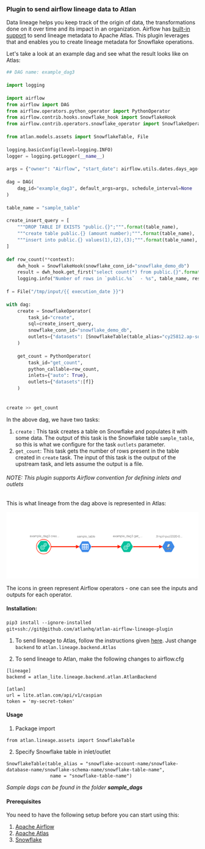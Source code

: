 ### Plugin to send airflow lineage data to Atlan


Data lineage helps you keep track of the origin of data, the transformations done on it over time  and its impact in an organization. Airflow has [built-in support](https://airflow.apache.org/docs/stable/lineage.html) to send lineage metadata to Apache Atlas. This plugin leverages that and enables you to create lineage metadata for Snowflake operations.


Let's take a look at an example dag and see what the result looks like on Atlas:

```python
## DAG name: example_dag3

import logging

import airflow
from airflow import DAG
from airflow.operators.python_operator import PythonOperator
from airflow.contrib.hooks.snowflake_hook import SnowflakeHook
from airflow.contrib.operators.snowflake_operator import SnowflakeOperator

from atlan.models.assets import SnowflakeTable, File

logging.basicConfig(level=logging.INFO)
logger = logging.getLogger(__name__)

args = {"owner": "Airflow", "start_date": airflow.utils.dates.days_ago(2)}

dag = DAG(
    dag_id="example_dag3", default_args=args, schedule_interval=None
)

table_name = "sample_table"

create_insert_query = [
    """DROP TABLE IF EXISTS "public.{}";""".format(table_name), 
    """create table public.{} (amount number);""".format(table_name),
    """insert into public.{} values(1),(2),(3);""".format(table_name),
]

def row_count(**context):
    dwh_hook = SnowflakeHook(snowflake_conn_id="snowflake_demo_db")
    result = dwh_hook.get_first("select count(*) from public.{}".format(table_name))
    logging.info("Number of rows in `public.%s`  - %s", table_name, result[0])

f = File("/tmp/input/{{ execution_date }}")

with dag:
    create = SnowflakeOperator(
        task_id="create", 
        sql=create_insert_query,
        snowflake_conn_id="snowflake_demo_db",
        outlets={"datasets": [SnowflakeTable(table_alias="cy25812.ap-southeast-1/demo_db/public/{}".format(table_name), name = table_name)]}
    )

    get_count = PythonOperator(
        task_id="get_count", 
        python_callable=row_count,
        inlets={"auto": True}, 
        outlets={"datasets":[f]}
    )
    

create >> get_count
```



In the above dag, we have two tasks:

1. `create` : This task creates a table on Snowflake and populates it with some data. The output of this task is the Snowflake table `sample_table`, so this is what we configure for  the task `outlets` parameter. 
2. `get_count`: This task gets the number of rows present in the table created in `create` task. The input of this task is the output of the upstream task, and lets assume the output is a file. 

###### NOTE: This plugin supports Airflow convention for defining inlets and outlets

This is what lineage from the dag above is represented in Atlas:

![Lineage on Atlas](/images/atlas_lineage_readme_example.png)


The icons in green represent Airflow operators - one can see the inputs and outputs for each operator. 


#### Installation:

`pip3 install --ignore-installed git+ssh://git@github.com/atlanhq/atlan-airflow-lineage-plugin`

1. To send lineage to Atlas, follow the instructions given [here](https://airflow.apache.org/docs/stable/lineage.html#apache-atlas). Just change `backend` to `atlan.lineage.backend.Atlas`

2. To send lineage to Atlan, make the following changes to airflow.cfg
```
[lineage]
backend = atlan_lite.lineage.backend.atlan.AtlanBackend

[atlan]
url = lite.atlan.com/api/v1/caspian
token = 'my-secret-token' 
```

#### Usage

1. Package import 

```
from atlan.lineage.assets import SnowflakeTable
```

2. Specify Snowflake table in inlet/outlet

```
SnowflakeTable(table_alias = "snowflake-account-name/snowflake-database-name/snowflake-schema-name/snowflake-table-name",
                name = "snowflake-table-name")

```

*Sample dags can be found in the folder* ***sample_dags***


#### Prerequisites
You need to have the following setup before you can start using this:
1. [Apache Airflow](https://airflow.apache.org/docs/stable/start.html)
2. [Apache Atlas](http://atlas.apache.org)
3. [Snowflake](https://www.snowflake.com)
